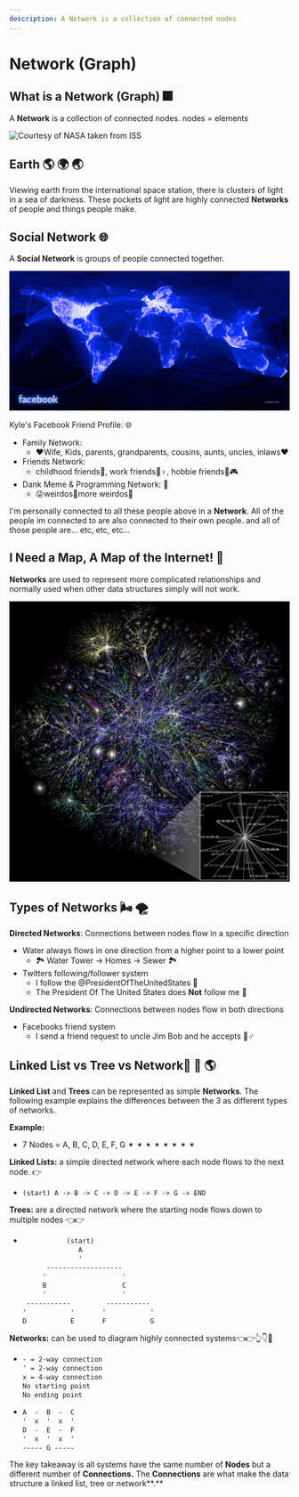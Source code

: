 ```yaml
---
description: A Network is a collection of connected nodes
---
```


# Network \(Graph\)

## What is a Network \(Graph\) 🎆 

A **Network** is a collection of connected nodes. nodes = elements

![Courtesy of NASA taken from ISS](../.gitbook/assets/iss035e017619_orig.jpg)

## Earth 🌎 🌍 🌏 

Viewing earth from the international space station, there is clusters of light in a sea of darkness. These pockets of light are highly connected **Networks** of people and things people make.   

## Social Network 🌐 

A **Social Network** is groups of people connected together. 

![Each line is equal to a friendship](../.gitbook/assets/163413_479288597199_8388607_n.jpg)

Kyle's Facebook Friend Profile: 🌐

* Family Network:
  * ❤Wife, Kids, parents, grandparents, cousins, aunts, uncles, inlaws❤
* Friends Network:
  * childhood friends🍼, work friends👷♀, hobbie friends🏀🎮
* Dank Meme & Programming Network: 💯 
  * 😜weirdos🤪more weirdos🤥 

I'm personally connected to all these people above in a **Network**. All of the people im connected to are also connected to their own people. and all of those people are... etc, etc, etc... 

## I Need a Map, A Map of the Internet! 🧠

**Networks** are used to represent more complicated relationships and normally used when other data structures simply will not work. 

![Partial map of the Internet from opte.org](../.gitbook/assets/internet_map_1024.jpg)

## Types of Networks 🌬 🌪 

**Directed Networks**: Connections between nodes flow in a specific direction 

* Water always flows in one direction from a higher point to a lower point 
  * 🏞 Water Tower -&gt; Homes -&gt; Sewer 🏞 
* Twitters following/follower system
  * I follow the @PresidentOfTheUnitedStates 🚶 
  * The President Of The United States does **Not** follow me 🚫 

**Undirected Networks**: Connections between nodes flow in both directions

* Facebooks friend system
  * I send a friend request to uncle Jim Bob and he accepts 👯♂ 

## Linked List vs Tree vs Network🍎 🌲 🌎 

**Linked List** and **Trees** can be represented as simple **Networks**. The following example explains the differences between the 3 as different types of networks.

**Example:**

* 7 Nodes = A, B, C, D, E, F, G ✴ ✴ ✴ ✴ ✴ ✴ ✴ ✴ 

**Linked Lists:** a simple directed network where each node flows to the next node. 👉

* ```
  (start) A -> B -> C -> D -> E -> F -> G -> END
  ```

**Trees:** are a directed network where the starting node flows down to multiple nodes 👈👉 

* ```text
             (start)
                A 
                '
        -------------------
       '                   '
       B                   C
       '                   '
   -----------         -----------
  '           '       '           '
  D           E       F           G
  ```

**Networks:** can be used to diagram highly connected systems👈👉👆👇🤙

* ```
  - = 2-way connection
  ' = 2-way connection
  x = 4-way connection
  No starting point 
  No ending point
  ```
* ```
  A  -  B  -  C
  '  x  '  x  '
  D  -  E  -  F
  '  x  '  x  '
  ----- G -----
  ```

The key takeaway is all systems have the same number of **Nodes** but a different number of **Connections.** The **Connections** are what make the data structure a linked list, tree or network**.**

